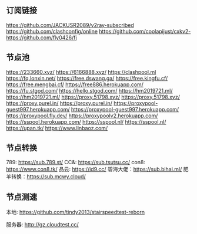 ## 订阅链接

https://github.com/JACKUSR2089/v2ray-subscribed
https://github.com/clashconfig/online
https://github.com/coolapijust/cxkv2-
https://github.com/fly0426/fj

## 节点池

https://233660.xyz/
https://6166888.xyz/
https://clashpool.ml
https://fq.lonxin.net/
https://free.dswang.ga/
https://free.kingfu.cf/
https://free.mengbai.cf/
https://free886.herokuapp.com/
https://fu.stgod.com/
https://hello.stgod.com/
https://hm2019721.ml/
https://hm2019721.ml/
https://proxy.51798.xyz/
https://proxy.51798.xyz/
https://proxy.purel.in/
https://proxy.purel.in/
https://proxypool-guest997.herokuapp.com/
https://proxypool-guest997.herokuapp.com/
https://proxypool.fly.dev/
https://proxypoolv2.herokuapp.com/
https://sspool.herokuapp.com/
https://sspool.nl/
https://sspool.nl/
https://upan.tk/
https://www.linbaoz.com/

## 节点转换

789:      https://sub.789.st/
CC&:     https://sub.tsutsu.cc/
con8:    https://www.con8.tk/
品云:     https://id9.cc/
碧海大佬：https://sub.bihai.ml/
肥羊转换：https://sub.mcwy.cloud/

## 节点测速

本地: https://github.com/tindy2013/stairspeedtest-reborn

服务器: http://gz.cloudtest.cc/

